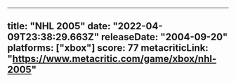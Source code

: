 
---
title: "NHL 2005"
date: "2022-04-09T23:38:29.663Z"
releaseDate: "2004-09-20"
platforms: ["xbox"]
score: 77
metacriticLink: "https://www.metacritic.com/game/xbox/nhl-2005"
---
